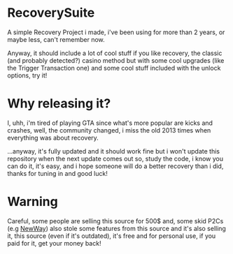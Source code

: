 # RecoverySuite
A simple Recovery Project i made, i've been using for more than 2 years, or maybe less, can't remember now.

Anyway, it should include a lot of cool stuff if you like recovery, the classic (and probably detected?) casino method but with some cool upgrades (like the Trigger Transaction one) and some cool stuff included with the unlock options, try it!

# Why releasing it?

I, uhh, i'm tired of playing GTA since what's more popular are kicks and crashes, well, the community changed, i miss the old 2013 times when everything was about recovery.

...anyway, it's fully updated and it should work fine but i won't update this repository when the next update comes out so, study the code, i know you can do it, it's easy, and i hope someone will do a better recovery than i did, thanks for tuning in and good luck!

# Warning

Careful, some people are selling this source for 500$ and, some skid P2Cs (e.g [NewWay](https://imgur.com/a/jOMimiC)) also stole some features from this source and it's also selling it, this source (even if it's outdated), it's free and for personal use, if you paid for it, get your money back!
